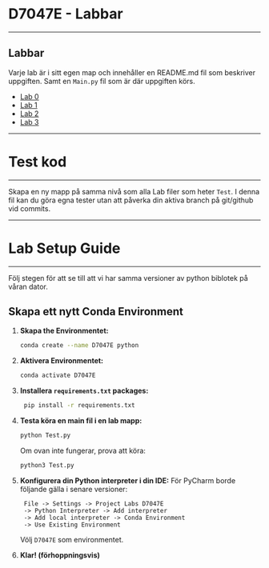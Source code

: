 # D7047E - Labbar

---

## Labbar

Varje lab är i sitt egen map och innehåller en README.md fil som beskriver uppgiften.
Samt en `Main.py` fil som är där uppgiften körs.

- [Lab 0](./Lab%200)
- [Lab 1](./Lab%201)
- [Lab 2](./Lab%202)
- [Lab 3](./Lab%203)

---
# Test kod

---

Skapa en ny mapp på samma nivå
som alla Lab filer som heter `Test`.
I denna fil kan du göra egna tester
utan att påverka din aktiva branch på
git/github vid commits.

---
# Lab Setup Guide

---

Följ stegen för att se till att vi har samma 
versioner av python biblotek på våran dator.

## Skapa ett nytt Conda Environment

1. **Skapa the Environmentet:**

   ```bash
   conda create --name D7047E python
   ```

2. **Aktivera Environmentet:**

   ```bash
   conda activate D7047E
   
3. **Installera `requirements.txt` packages:**

   ```bash
    pip install -r requirements.txt

4. **Testa köra en main fil i en lab mapp:**
   
   ```bash
   python Test.py
   ```
   Om ovan inte fungerar, prova att köra:
   ```bash
   python3 Test.py
   ```

5. **Konfigurera din Python interpreter i din IDE:**
   För PyCharm borde följande gälla i senare versioner:
   ```angular2html
    File -> Settings -> Project Labs D7047E 
    -> Python Interpreter -> Add interpreter
    -> Add local interpreter -> Conda Environment
    -> Use Existing Environment
    ```
   Völj `D7047E` som environmentet.
6. **Klar! (förhoppningsvis)**